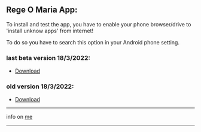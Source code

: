 ## Rege O Maria App:

To install and test the app, you have to enable your phone browser/drive to 'install unknow apps' from internet!

To do so you have to search this option in your Android phone setting.



### last beta version 18/3/2022:
- [Download](https://drive.google.com/file/d/1tH3SQNN8e7zyZ51yACP8ucBZtfmBrgkK/view?usp=sharing)

### old version 18/3/2022:
- [Download](https://drive.google.com/file/d/1KjGTVeYdWrzmFoHpXZk_Nmz7ZD_ig39F/view?usp=sharing)

---

info on [me](https://mtravascio.github.io/)

---
